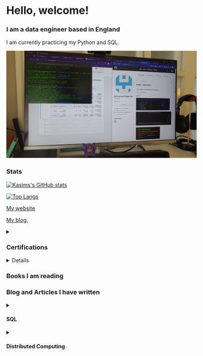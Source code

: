 <h1>Hello, welcome!</h1>
<h3>I am a data engineer based in England</h3>
<p>I am currently practicing my Python and SQL.</p>
<img src='https://raw.githubusercontent.com/mitzu-93/mitzu-93/main/Desktop.jpg' style='img: width 200px, height:auto'>

<h3>Stats</h3>

[![Kasims's GitHub stats](https://github-readme-stats.vercel.app/api?username=mitzu-93&show_icons=true&theme=dracula)](https://github.com/mitzu-93/github-readme-stats)

[![Top Langs](https://github-readme-stats.vercel.app/api/top-langs/?username=mitzu-93&theme=dracula)](https://github.com/mitzu-93/github-readme-stats)

<p><a href="https://onyxwrench.co.uk/" target="_blank">My website</a></p>
<p><a href="https://medium.com/@kasimdata" target="_blank">My blog.</a></p>

<details>
<summary><h3>Certifications</h3></summary>
<ul>
  <li>Supervised Machine Learning: Regression and Classification</li>
  <li>Advanced Learning Algorithms</li>
  <li>Unsupervised Learning, Recommenders, Reinforcement Learning</li>
  <li>Machine Learning Specialisation</li>
  <li>Data Science Orientation (IBM)</li>
  <li>SQL for Data Science</li>
  <li>Generation Bootcamp: Data Engineering</li>
</ul>
</details>

<details>
  
  ...
  
</details>

<h3>Books I am reading</h3>

<h3>Blog and Articles I have written</h3>
<details>
<summary><h4>SQL</h4></summary>
<ul>
  <li><a href="https://onyxwrench.medium.com/retrieving-data-with-a-select-statement-f23c62baeee0" target="_blank">Retrieving Data with a SELECT Statement</a></li>
  <li><a href="https://onyxwrench.medium.com/creating-tables-64b4befd7dc3" target="_blank">Creating Tables</a></li>
  <li><a href="https://onyxwrench.medium.com/creating-temporary-tables-sql-2297d4b7a3a5" target="_blank">Creating Temporary Tables (SQL)</a></li>
  <li><a href="https://onyxwrench.medium.com/adding-comments-to-sql-2633bdb29e99" target="_blank">Adding Comments to SQL</a></li>
  <li><a href="https://onyxwrench.medium.com/basic-filtering-with-sql-5e100da03f2f" target="_blank">Basic Filtering with SQL</a></li>
  <li><a href="https://onyxwrench.medium.com/advanced-filtering-in-or-and-not-31aeaf764c75" target="_blank">Advanced Filtering: IN, OR, and NOT</a></li>
  <li><a href="https://onyxwrench.medium.com/using-wildcards-in-sql-97abd712d1a2" target="_blank">Sorting with ORDER BY</a></li>
  <li><a href="https://onyxwrench.medium.com/sorting-with-order-by-ea84c515626b" target="_blank">Using Wildcards in SQL</a></li>
  <li><a href="https://onyxwrench.medium.com/math-operations-sql-f5d0ec3df1fa" target="_blank">Math Operations SQL</a></li>
  <li><a href="https://onyxwrench.medium.com/aggregate-functions-sql-453756e1d952" target="_blank">Aggregate Functions (SQL)</a></li>
  <li><a href="https://onyxwrench.medium.com/grouping-data-with-sql-b72e5af6107d" target="_blank">Grouping Data with SQL</a></li>
  <li><a href="https://onyxwrench.medium.com/using-subqueries-in-sql-abaaa87805a8" target="_blank">Using Subqueries in SQL</a></li>
  <li><a href="https://onyxwrench.medium.com/subquery-best-practices-and-considerations-c14f0ba0336e" target="_blank">Subquery Best Practices and Considerations</a></li>
  <li><a href="https://onyxwrench.medium.com/cartesian-cross-joins-in-sql-573a41671f22" target="_blank">Cartesian (Cross) Joins in SQL</a></li>
  <li><a href="https://onyxwrench.medium.com/inner-joins-in-sql-2085f27e8fc" target="_blank">Inner Joins in SQL</a></li>
  <li><a href="https://onyxwrench.medium.com/aliases-and-self-joins-4c3998841337" target="_blank">Aliases and Self Joins</a></li>
  <li><a href="https://onyxwrench.medium.com/advanced-joins-left-right-and-full-outer-joins-d54952cfe788" target="_blank">Advanced Joins: Left, Right, and Full Outer Joins</a></li>
  <li><a href="https://kasimdata.medium.com/unions-in-sql-c7d22d4472df" target="_blank">UNIONS in SQL
</a></li>
  <li><a href="https://kasimdata.medium.com/working-with-text-strings-a540c2ac3730" target="_blank">Working with Text Strings
</a></li>
  <li><a href="https://kasimdata.medium.com/case-statements-5b462b60fb8b" target="_blank">Case Statements
</a></li>
  <li><a href="https://kasimdata.medium.com/views-in-sql-695e12940b76" target="_blank">Views in SQL
</a></li>
</ul>
</details>
<details>
  <summary><h4>Distributed Computing</h4></summary>
<ul>
  <li><a href="https://kasimdata.medium.com/why-distributed-computing-a46b322dbba0" target="_blank">Why Distributed Computing?
</a></li>
  <li><a href="https://kasimdata.medium.com/spark-dataframes-4baf174253fa" target="_blank">Spark DataFrames
</a></li>
</ul>
</details>
